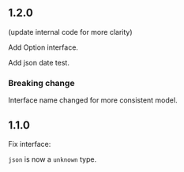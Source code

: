 ## 1.2.0

(update internal code for more clarity)

Add Option interface.

Add json date test.

### Breaking change

Interface name changed for more consistent model.

## 1.1.0

Fix interface:

`json` is now a `unknown` type.
